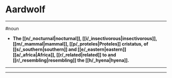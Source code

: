 # Aardwolf
---
#noun
- **The [[n/_nocturnal|nocturnal]], [[i/_insectivorous|insectivorous]], [[m/_mammal|mammal]], [[p/_proteles|Proteles]] cristatus, of [[s/_southern|southern]] and [[e/_eastern|eastern]] [[a/_africa|Africa]], [[r/_related|related]] to and [[r/_resembling|resembling]] the [[h/_hyena|hyena]].**
---
---
